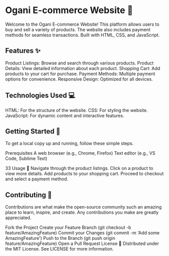 # Ogani E-commerce Website 🛒
Welcome to the Ogani E-commerce Website! This platform allows users to buy and sell a variety of products. The website also includes payment methods for seamless transactions. Built with HTML, CSS, and JavaScript.

## Features ✨
Product Listings: Browse and search through various products.
Product Details: View detailed information about each product.
Shopping Cart: Add products to your cart for purchase.
Payment Methods: Multiple payment options for convenience.
Responsive Design: Optimized for all devices.

## Technologies Used 💻
HTML: For the structure of the website.
CSS: For styling the website.
JavaScript: For dynamic content and interactive features.

## Getting Started 🚀
To get a local copy up and running, follow these simple steps.

Prerequisites
A web browser (e.g., Chrome, Firefox)
Text editor (e.g., VS Code, Sublime Text)

33 Usage 📖
Navigate through the product listings.
Click on a product to view more details.
Add products to your shopping cart.
Proceed to checkout and select a payment method.

## Contributing 🤝
Contributions are what make the open-source community such an amazing place to learn, inspire, and create. Any contributions you make are greatly appreciated.

Fork the Project
Create your Feature Branch (git checkout -b feature/AmazingFeature)
Commit your Changes (git commit -m 'Add some AmazingFeature')
Push to the Branch (git push origin feature/AmazingFeature)
Open a Pull Request
License 📄
Distributed under the MIT License. See LICENSE for more information.



